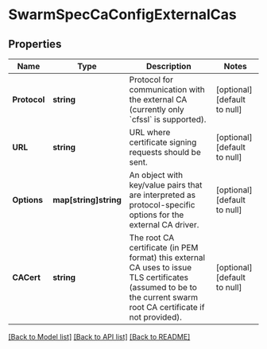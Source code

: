 # SwarmSpecCaConfigExternalCas

## Properties
Name | Type | Description | Notes
------------ | ------------- | ------------- | -------------
**Protocol** | **string** | Protocol for communication with the external CA (currently only &#x60;cfssl&#x60; is supported).  | [optional] [default to null]
**URL** | **string** | URL where certificate signing requests should be sent.  | [optional] [default to null]
**Options** | **map[string]string** | An object with key/value pairs that are interpreted as protocol-specific options for the external CA driver.  | [optional] [default to null]
**CACert** | **string** | The root CA certificate (in PEM format) this external CA uses to issue TLS certificates (assumed to be to the current swarm root CA certificate if not provided).  | [optional] [default to null]

[[Back to Model list]](../README.md#documentation-for-models) [[Back to API list]](../README.md#documentation-for-api-endpoints) [[Back to README]](../README.md)


